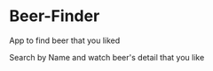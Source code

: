 # Beer-Finder
App to find beer that you liked

Search by Name and watch beer's detail that you like

